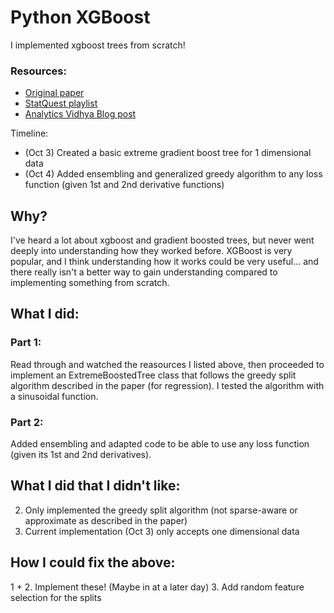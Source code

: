 # Python XGBoost 
I implemented xgboost trees from scratch! 

### Resources:
* [Original paper](https://arxiv.org/pdf/1603.02754.pdf)
* [StatQuest playlist](https://www.youtube.com/watch?v=OtD8wVaFm6E&list=PLblh5JKOoLULU0irPgs1SnKO6wqVjKUsQ&index=1&ab_channel=StatQuestwithJoshStarmer)
* [Analytics Vidhya Blog post](https://www.analyticsvidhya.com/blog/2018/09/an-end-to-end-guide-to-understand-the-math-behind-xgboost/?utm_source=blog&utm_medium=4-boosting-algorithms-machine-learning)


Timeline:
* (Oct 3) Created a basic extreme gradient boost tree for 1 dimensional data
* (Oct 4) Added ensembling and generalized greedy algorithm to any loss function (given 1st and 2nd derivative functions)


## Why?
I've heard a lot about xgboost and gradient boosted trees, but never went deeply into understanding how they worked before. XGBoost is very popular, and I think understanding how it works could be very useful... and there really isn't a better way to gain understanding compared to implementing something from scratch. 

## What I did:
### Part 1:
Read through and watched the reasources I listed above, then proceeded to implement an ExtremeBoostedTree class that follows the greedy split algorithm described in the paper (for regression). I tested the algorithm with a sinusoidal function. 

### Part 2:
Added ensembling and adapted code to be able to use any loss function (given its 1st and 2nd derivatives). 

## What I did that I didn't like:
2. Only implemented the greedy split algorithm (not sparse-aware or approximate as described in the paper)
3. Current implementation (Oct 3) only accepts one dimensional data 

## How I could fix the above:
1 + 2. Implement these! (Maybe in at a later day)
3. Add random feature selection for the splits

